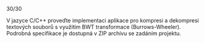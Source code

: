 30/30

V jazyce C/C++ proveďte implementaci aplikace pro kompresi a dekompresi textových souborů s využitím BWT transformace (Burrows-Wheeler). Podrobná specifikace je dostupná v ZIP archívu se zadáním projektu.